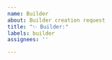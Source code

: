 ```yaml
---
name: Builder
about: Builder creation request
title: "✨ Builder:"
labels: builder
assignees: ''

---
```


